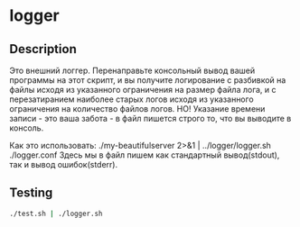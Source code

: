 # logger

## Description

Это внешний логгер. Перенаправьте консольный вывод вашей программы на этот скрипт, и вы получите логирование с разбивкой на файлы исходя из указанного ограничения на размер файла лога, и с перезатиранием наиболее старых логов исходя из указанного ограничения на количество файлов логов.
НО! Указание времени записи - это ваша забота - в файл пишется строго то, что вы выводите в консоль.


Как это использовать:
./my-beautifulserver 2>&1 | ../logger/logger.sh ./logger.conf
Здесь мы в файл пишем как стандартный вывод(stdout), так и вывод ошибок(stderr).

## Testing
```bash
./test.sh | ./logger.sh
```
